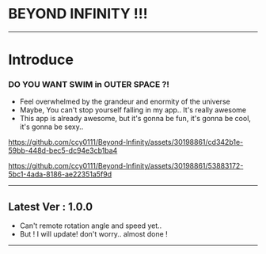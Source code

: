 # BEYOND INFINITY !!!

---

# Introduce

### DO YOU WANT SWIM in OUTER SPACE ?!
+ Feel overwhelmed by the grandeur and enormity of the universe
+ Maybe, You can't stop yourself falling in my app.. It's really awesome
+ This app is already awesome, but it's gonna be fun, it's gonna be cool, it's gonna be sexy..


https://github.com/ccy0111/Beyond-Infinity/assets/30198861/cd342b1e-59bb-448d-bec5-dc94e3cb1ba4


https://github.com/ccy0111/Beyond-Infinity/assets/30198861/53883172-5bc1-4ada-8186-ae22351a5f9d

---

## Latest Ver : 1.0.0

+ Can't remote rotation angle and speed yet..
+ But ! I will update! don't worry.. almost done !


---


